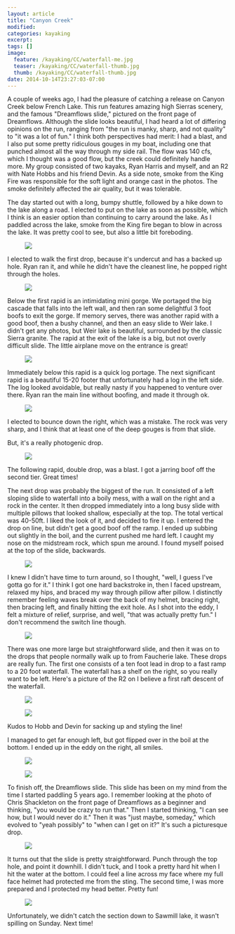 ```yaml
---
layout: article
title: "Canyon Creek"
modified:
categories: kayaking
excerpt:
tags: []
image:
  feature: /kayaking/CC/waterfall-me.jpg
  teaser: /kayaking/CC/waterfall-thumb.jpg
  thumb: /kayaking/CC/waterfall-thumb.jpg
date: 2014-10-14T23:27:03-07:00
---
```


A couple of weeks ago, I had the pleasure of catching a release on Canyon Creek below French Lake.  This run features amazing high Sierras scenery, and the famous "Dreamflows slide," pictured on the front page of Dreamflows.  Although the slide looks beautiful, I had heard a lot of differing opinions on the run, ranging from "the run is manky, sharp, and not quality" to "it was a lot of fun."  I think both perspectives had merit:  I had a blast, and I also put some pretty ridiculous gouges in my boat, including one that punched almost all the way through my side rail.  The flow was 140 cfs, which I thought was a good flow, but the creek could definitely handle more.  My group consisted of two kayaks, Ryan Harris and myself, and an R2 with Nate Hobbs and his friend Devin. As a side note, smoke from the King Fire was responsible for the soft light and orange cast in the photos.  The smoke definitely affected the air quality, but it was tolerable.  

The day started out with a long, bumpy shuttle, followed by a hike down to the lake along a road.  I elected to put on the lake as soon as possible, which I think is an easier option than continuing to carry around the lake.  As I paddled across the lake, smoke from the King fire began to blow in across the lake.  It was pretty cool to see, but also a little bit foreboding.  

<figure>
	<img src="{{ site.url }}/images/kayaking/CC/smoky-lake.jpg">
</figure>

I elected to walk the first drop, because it's undercut and has a backed up hole.  Ryan ran it, and while he didn't have the cleanest line, he popped right through the holes.  

<figure>
	<img src="{{ site.url }}/images/kayaking/CC/first-one.jpg">
</figure>

Below the first rapid is an intimidating mini gorge.  We portaged the big cascade that falls into the left wall, and then ran some delightful 3 foot boofs to exit the gorge.  If memory serves, there was another rapid with a good boof, then a bushy channel, and then an easy slide to Weir lake.  I didn't get any photos, but Weir lake is beautiful, surrounded by the classic Sierra granite.  The rapid at the exit of the lake is a big, but not overly difficult slide.  The little airplane move on the entrance is great!

<figure>
	<img src="{{ site.url }}/images/kayaking/CC/weir-lake-rapid.jpg">
</figure>

Immediately below this rapid is a quick log portage.  The next significant rapid is a beautiful 15-20 footer that unfortunately had a log in the left side.  The log looked avoidable, but really nasty if you happened to venture over there.  Ryan ran the main line without boofing, and made it through ok.  

<figure>
	<img src="{{ site.url }}/images/kayaking/CC/log-waterfall.jpg">
</figure>

I elected to bounce down the right, which was a mistake.  The rock was very sharp, and I think that at least one of the deep gouges is from that slide.  

But, it's a really photogenic drop.  

<figure>
	<img src="{{ site.url }}/images/kayaking/CC/log-waterfall-scenery.jpg">
</figure>

The following rapid, double drop, was a blast. I got a jarring boof off the second tier.  Great times!

The next drop was probably the biggest of the run.  It consisted of a left sloping slide to waterfall into a boily mess, with a wall on the right and a rock in the center.  It then dropped immediately into a long busy slide with multiple pillows that looked shallow, especially at the top.  The total vertical was 40-50ft.  I liked the look of it, and decided to fire it up.  I entered the drop on line, but didn't get a good boof off the ramp.  I ended up subbing out slightly in the boil, and the current pushed me hard left. I caught my nose on the midstream rock, which spun me around.  I found myself poised at the top of the slide, backwards. 

<figure>
	<img src="{{ site.url }}/images/kayaking/CC/backwards-top.jpg">
</figure>

I knew I didn't have time to turn around, so I thought, "well, I guess I've gotta go for it."  I think I got one hard backstroke in, then I faced upstream, relaxed my hips, and braced my way through pillow after pillow.  I distinctly remember feeling waves break over the back of my helmet, bracing right, then bracing left, and finally hitting the exit hole.  As I shot into the eddy, I felt a mixture of relief, surprise, and well, "that was actually pretty fun."  I don't recommend the switch line though.  

<figure>
	<img src="{{ site.url }}/images/kayaking/CC/backwards-bottom.jpg">
</figure>

There was one more large but straightforward slide, and then it was on to the drops that people normally walk up to from Faucherie lake.  These drops are really fun.  The first one consists of a ten foot lead in drop to a fast ramp to a 20 foot waterfall.  The waterfall has a shelf on the right, so you really want to be left.  Here's a picture of the R2 on I believe a first raft descent of the waterfall.

<figure>
	<img src="{{ site.url }}/images/kayaking/CC/hobbs1.jpg">
</figure>

<figure>
	<img src="{{ site.url }}/images/kayaking/CC/hobbs2.jpg">
</figure>

Kudos to Hobb and Devin for sacking up and styling the line! 

I managed to get far enough left, but got flipped over in the boil at the bottom.  I ended up in the eddy on the right, all smiles.  

<figure>
	<img src="{{ site.url }}/images/kayaking/CC/waterfall-me.jpg">
</figure>
<figure>
	<img src="{{ site.url }}/images/kayaking/CC/waterfall-downstream.jpg">
</figure>

To finish off, the Dreamflows slide.  This slide has been on my mind from the time I started paddling 5 years ago.  I remember looking at the photo of Chris Shackleton on the front page of Dreamflows as a beginner and thinking, "you would be crazy to run that."  Then I started thinking, "I can see how, but I would never do it." Then it was "just maybe, someday," which evolved to "yeah possibly" to "when can I get on it?"  It's such a picturesque drop.

<figure>
	<img src="{{ site.url }}/images/kayaking/CC/df-slide-scenery.jpg">
</figure>

It turns out that the slide is pretty straightforward.  Punch through the top hole, and point it downhill.  I didn't tuck, and I took a pretty hard hit when I hit the water at the bottom.  I could feel a line across my face where my full face helmet had protected me from the sting.  The second time, I was more prepared and I protected my head better.  Pretty fun!

<figure>
	<img src="{{ site.url }}/images/kayaking/CC/df-slide.jpg">
</figure>  

Unfortunately, we didn't catch the section down to Sawmill lake, it wasn't spilling on Sunday.  Next time!